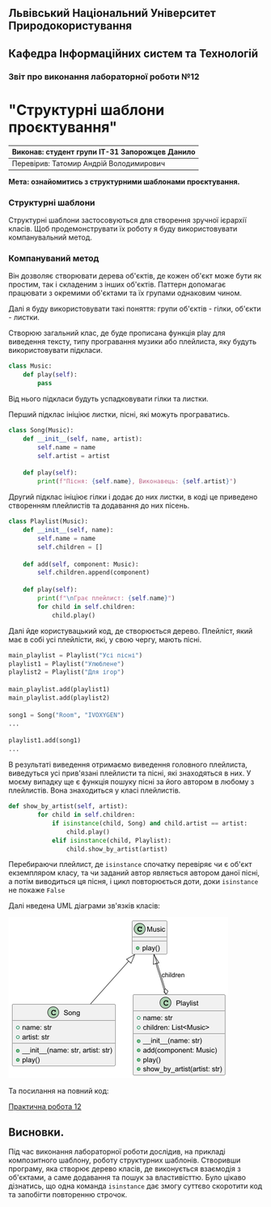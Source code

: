 ## Львівський Національний Університет Природокористування
## Кафедра Інформаційних систем та Технологій


### Звіт про виконання лабораторної роботи №12

# "Структурні шаблони проєктування"


|Виконав: студент групи ІТ-31 Запорожцев Данило|
|----------------------------------------------|
|Перевірив: Татомир Андрій Володимирович|

**Мета: ознайомитись з структурними шаблонами проєктування.**

### **Структурні шаблони**

Структурні шаблони застосовуються для створення зручної ієрархії класів.
Щоб продемонструвати їх роботу я буду використовувати компанувальний метод.

### **Компануваний метод**

Він дозволяє створювати дерева об'єктів, де кожен об'єкт може бути як простим, так і складеним з інших об'єктів. Паттерн допомагає працювати з окремими об'єктами та їх групами однаковим чином.

Далі я буду використовувати такі поняття: групи об'єктів - гілки, об'єкти - листки.

Створюю загальний клас, де буде прописана функція play для виведення тексту, типу програвання музики або плейлиста, яку будуть використовувати підкласи.
``` py
class Music:
    def play(self):
        pass
``` 
Від нього підкласи будуть успадковувати гілки та листки.

Перший підклас ініціює листки, пісні, які можуть програватись.
``` py
class Song(Music):
    def __init__(self, name, artist):
        self.name = name
        self.artist = artist

    def play(self):
        print(f"Пісня: {self.name}, Виконавець: {self.artist}")
``` 
Другий підклас ініціює гілки і додає до них листки, в коді це приведено створенням плейлистів та додавання до них пісень.
``` py
class Playlist(Music):
    def __init__(self, name):
        self.name = name
        self.children = []

    def add(self, component: Music):
        self.children.append(component)

    def play(self):
        print(f"\nГрає плейлист: {self.name}")
        for child in self.children:
            child.play()
```
Далі йде користувацький код, де створюється дерево. Плейліст, який має в собі усі плейлісти, які, у свою чергу, мають пісні.
``` py
main_playlist = Playlist("Усі пісні")
playlist1 = Playlist("Улюблене")
playlist2 = Playlist("Для ігор")

main_playlist.add(playlist1)
main_playlist.add(playlist2)

song1 = Song("Room", "IVOXYGEN")
...

playlist1.add(song1)
...
```
В результаті виведення отримаємо виведення головного плейлиста, виведуться усі прив'язані плейлисти та пісні, які знаходяться в них.
У моєму випадку ще є функція пошуку пісні за його автором в любому з плейлистів. Вона знаходиться у класі плейлистів.
``` py
def show_by_artist(self, artist):
        for child in self.children:
            if isinstance(child, Song) and child.artist == artist:
                child.play()
            elif isinstance(child, Playlist):
                child.show_by_artist(artist)
``` 
Перебираючи плейлист, де `isinstance` спочатку перевіряє чи є об'єкт екземпляром класу, та чи заданий автор являється автором даної пісні, а потім виводиться ця пісня, і цикл повторюється доти, доки `isinstance` не покаже `False`

Далі нведена UML діаграми зв'язків класів:

![UML діаграма](https://raw.githubusercontent.com/KhrystynaLutsiv/IT-21_OOP/refs/heads/master/Danila_Zaporozhtsev/Lab_12/UML_12.png)

Та посилання на повний код:

[Практична робота 12](./Composite_pattern.py)

## Висновки. 

 Під час виконання лабораторної роботи дослідив, на прикладі композитного шаблону, роботу структурних шаблонів. Створивши програму, яка створює дерево класів, де виконується взаємодія з об'єктами, а саме додавання та пошук за властивісттю. Було цікаво дізнатись, що одна команда `isinstance` дає змогу суттєво скоротити код та запобігти повторенню строчок.
